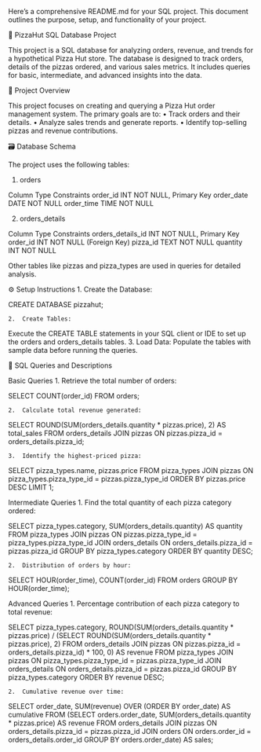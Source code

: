 Here’s a comprehensive README.md for your SQL project. This document outlines the purpose, setup, and functionality of your project.

🍕 PizzaHut SQL Database Project

This project is a SQL database for analyzing orders, revenue, and trends for a hypothetical Pizza Hut store. The database is designed to track orders, details of the pizzas ordered, and various sales metrics. It includes queries for basic, intermediate, and advanced insights into the data.


📌 Project Overview

This project focuses on creating and querying a Pizza Hut order management system. The primary goals are to:
	•	Track orders and their details.
	•	Analyze sales trends and generate reports.
	•	Identify top-selling pizzas and revenue contributions.

🗃 Database Schema

The project uses the following tables:

1. orders

Column	Type	Constraints
order_id	INT	NOT NULL, Primary Key
order_date	DATE	NOT NULL
order_time	TIME	NOT NULL

2. orders_details

Column	Type	Constraints
orders_details_id	INT	NOT NULL, Primary Key
order_id	INT	NOT NULL (Foreign Key)
pizza_id	TEXT	NOT NULL
quantity	INT	NOT NULL

Other tables like pizzas and pizza_types are used in queries for detailed analysis.

⚙️ Setup Instructions
	1.	Create the Database:

CREATE DATABASE pizzahut;


	2.	Create Tables:
Execute the CREATE TABLE statements in your SQL client or IDE to set up the orders and orders_details tables.
	3.	Load Data:
Populate the tables with sample data before running the queries.

📝 SQL Queries and Descriptions

Basic Queries
	1.	Retrieve the total number of orders:

SELECT COUNT(order_id) FROM orders;


	2.	Calculate total revenue generated:

SELECT 
    ROUND(SUM(orders_details.quantity * pizzas.price), 2) AS total_sales
FROM
    orders_details
JOIN
    pizzas ON pizzas.pizza_id = orders_details.pizza_id;


	3.	Identify the highest-priced pizza:

SELECT 
    pizza_types.name, pizzas.price
FROM
    pizza_types
JOIN
    pizzas ON pizza_types.pizza_type_id = pizzas.pizza_type_id
ORDER BY pizzas.price DESC
LIMIT 1;



Intermediate Queries
	1.	Find the total quantity of each pizza category ordered:

SELECT 
    pizza_types.category,
    SUM(orders_details.quantity) AS quantity
FROM
    pizza_types
JOIN
    pizzas ON pizzas.pizza_type_id = pizza_types.pizza_type_id
JOIN
    orders_details ON orders_details.pizza_id = pizzas.pizza_id
GROUP BY pizza_types.category
ORDER BY quantity DESC;


	2.	Distribution of orders by hour:

SELECT 
    HOUR(order_time), COUNT(order_id)
FROM
    orders
GROUP BY HOUR(order_time);



Advanced Queries
	1.	Percentage contribution of each pizza category to total revenue:

SELECT 
    pizza_types.category,
    ROUND(SUM(orders_details.quantity * pizzas.price) / 
          (SELECT ROUND(SUM(orders_details.quantity * pizzas.price), 2)
           FROM orders_details
           JOIN pizzas ON pizzas.pizza_id = orders_details.pizza_id) * 100, 0) AS revenue
FROM
    pizza_types
JOIN
    pizzas ON pizza_types.pizza_type_id = pizzas.pizza_type_id
JOIN
    orders_details ON orders_details.pizza_id = pizzas.pizza_id
GROUP BY pizza_types.category
ORDER BY revenue DESC;



	2.	Cumulative revenue over time:

SELECT 
    order_date,
    SUM(revenue) OVER (ORDER BY order_date) AS cumulative
FROM
    (SELECT orders.order_date,
            SUM(orders_details.quantity * pizzas.price) AS revenue
     FROM orders_details
     JOIN pizzas ON orders_details.pizza_id = pizzas.pizza_id
     JOIN orders ON orders.order_id = orders_details.order_id
     GROUP BY orders.order_date) AS sales;

